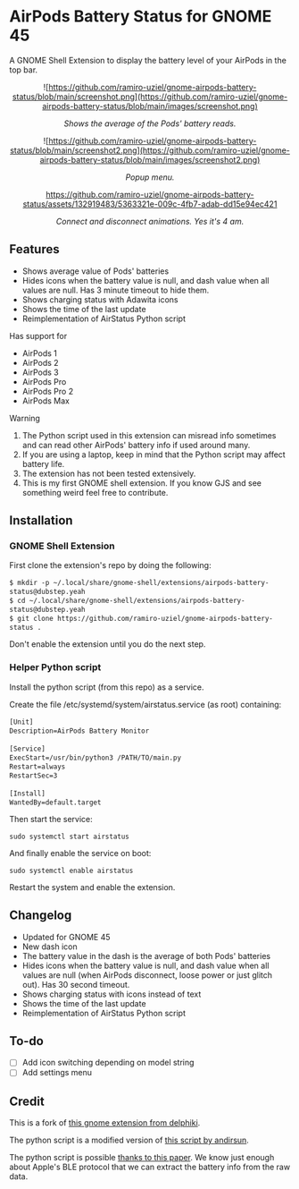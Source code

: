 # AirPods Battery Status for GNOME 45
A GNOME Shell Extension to display the battery level of your AirPods in the top bar.

<div align="center">
  
![https://github.com/ramiro-uziel/gnome-airpods-battery-status/blob/main/screenshot.png](https://github.com/ramiro-uziel/gnome-airpods-battery-status/blob/main/images/screenshot.png)

*Shows the average of the Pods' battery reads.*

![https://github.com/ramiro-uziel/gnome-airpods-battery-status/blob/main/screenshot2.png](https://github.com/ramiro-uziel/gnome-airpods-battery-status/blob/main/images/screenshot2.png)

*Popup menu.*

https://github.com/ramiro-uziel/gnome-airpods-battery-status/assets/132919483/5363321e-009c-4fb7-adab-dd15e94ec421

*Connect and disconnect animations. Yes it's 4 am.*

</div>


## Features
- Shows average value of Pods' batteries
- Hides icons when the battery value is null, and dash value when all values are null. Has 3 minute timeout to hide them.
- Shows charging status with Adawita icons
- Shows the time of the last update
- Reimplementation of AirStatus Python script

Has support for
- AirPods 1
- AirPods 2
- AirPods 3
- AirPods Pro
- AirPods Pro 2
- AirPods Max


> [!WARNING]
> 1. The Python script used in this extension can misread info sometimes and can read other AirPods' battery info if used around many.
> 2. If you are using a laptop, keep in mind that the Python script may affect battery life.
> 3. The extension has not been tested extensively.
> 4. This is my first GNOME shell extension. If you know GJS and see something weird feel free to contribute.

## Installation

### GNOME Shell Extension

First clone the extension's repo by doing the following:
```shell
$ mkdir -p ~/.local/share/gnome-shell/extensions/airpods-battery-status@dubstep.yeah
$ cd ~/.local/share/gnome-shell/extensions/airpods-battery-status@dubstep.yeah
$ git clone https://github.com/ramiro-uziel/gnome-airpods-battery-status .
```
Don't enable the extension until you do the next step.

### Helper Python script

Install the python script (from this repo) as a service.

Create the file /etc/systemd/system/airstatus.service (as root) containing:
```
[Unit]
Description=AirPods Battery Monitor

[Service]
ExecStart=/usr/bin/python3 /PATH/TO/main.py
Restart=always
RestartSec=3

[Install]
WantedBy=default.target
```

Then start the service:

```
sudo systemctl start airstatus
```

And finally enable the service on boot:
```
sudo systemctl enable airstatus
```

Restart the system and enable the extension.

## Changelog
- Updated for GNOME 45
- New dash icon
- The battery value in the dash is the average of both Pods' batteries
- Hides icons when the battery value is null, and dash value when all values are null (when AirPods disconnect, loose power or just glitch out). Has 30 second timeout.
- Shows charging status with icons instead of text
- Shows the time of the last update
- Reimplementation of AirStatus Python script

## To-do
- [ ] Add icon switching depending on model string
- [ ] Add settings menu

## Credit

This is a fork of [this gnome extension from delphiki](https://github.com/delphiki/gnome-airpods-battery-status).

The python script is a modified version of [this script by andirsun](https://github.com/andirsun/gnome-shell-extention-airpods-battery/blob/main/airpods_battery.py).

The python script is possible [thanks to this paper](https://arxiv.org/pdf/1904.10600.pdf). We know just enough about Apple's BLE protocol that we can extract the battery info from the raw data. 


